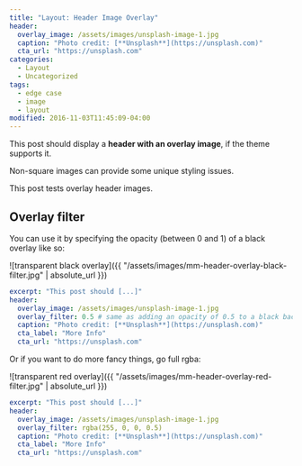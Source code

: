 ```yaml
---
title: "Layout: Header Image Overlay"
header:
  overlay_image: /assets/images/unsplash-image-1.jpg
  caption: "Photo credit: [**Unsplash**](https://unsplash.com)"
  cta_url: "https://unsplash.com"
categories:
  - Layout
  - Uncategorized
tags:
  - edge case
  - image
  - layout
modified: 2016-11-03T11:45:09-04:00
---
```


This post should display a **header with an overlay image**, if the theme supports it.

Non-square images can provide some unique styling issues.

This post tests overlay header images.

## Overlay filter

You can use it by specifying the opacity (between 0 and 1) of a black overlay like so:

![transparent black overlay]({{ "/assets/images/mm-header-overlay-black-filter.jpg" | absolute_url }})

```yaml
excerpt: "This post should [...]"
header:
  overlay_image: /assets/images/unsplash-image-1.jpg
  overlay_filter: 0.5 # same as adding an opacity of 0.5 to a black background
  caption: "Photo credit: [**Unsplash**](https://unsplash.com)"
  cta_label: "More Info"
  cta_url: "https://unsplash.com"
```

Or if you want to do more fancy things, go full rgba:

![transparent red overlay]({{ "/assets/images/mm-header-overlay-red-filter.jpg" | absolute_url }})

```yaml
excerpt: "This post should [...]"
header:
  overlay_image: /assets/images/unsplash-image-1.jpg
  overlay_filter: rgba(255, 0, 0, 0.5)
  caption: "Photo credit: [**Unsplash**](https://unsplash.com)"
  cta_label: "More Info"
  cta_url: "https://unsplash.com"
```